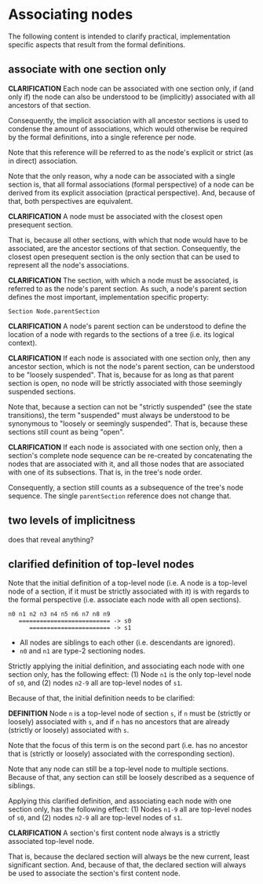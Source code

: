 
<!-- ======================================================================= -->
# Associating nodes

The following content is intended to clarify practical, implementation
specific aspects that result from the formal definitions.

<!-- ======================================================================= -->
## associate with one section only

**CLARIFICATION**
Each node can be associated with one section only, if (and only if) the node
can also be understood to be (implicitly) associated with all ancestors of
that section.

Consequently, the implicit association with all ancestor sections is used to
condense the amount of associations, which would otherwise be required by the
formal definitions, into a single reference per node.

Note that this reference will be referred to as the node's explicit or strict
(as in direct) association.

Note that the only reason, why a node can be associated with a single section
is, that all formal associations (formal perspective) of a node can be derived
from its explicit association (practical perspective). And, because of that,
both perspectives are equivalent.

**CLARIFICATION**
A node must be associated with the closest open presequent section.

That is, because all other sections, with which that node would have to be
associated, are the ancestor sections of that section. Consequently, the
closest open presequent section is the only section that can be used to
represent all the node's associations.

**CLARIFICATION**
The section, with which a node must be associated, is referred to as the
node's parent section. As such, a node's parent section defines the most
important, implementation specific property:

```
Section Node.parentSection
```

**CLARIFICATION**
A node's parent section can be understood to define the location of a node
with regards to the sections of a tree (i.e. its logical context).

**CLARIFICATION**
If each node is associated with one section only, then any ancestor section,
which is not the node's parent section, can be understood to be "loosely
suspended". That is, because for as long as that parent section is open,
no node will be strictly associated with those seemingly suspended sections.

Note that, because a section can not be "strictly suspended" (see the state
transitions), the term "suspended" must always be understood to be synonymous
to "loosely or seemingly suspended". That is, because these sections still
count as being "open".

**CLARIFICATION**
If each node is associated with one section only, then a section's complete
node sequence can be re-created by concatenating the nodes that are associated
with it, and all those nodes that are associated with one of its subsections.
That is, in the tree's node order.

Consequently, a section still counts as a subsequence of the tree's node
sequence. The single `parentSection` reference does not change that.

<!-- ======================================================================= -->
## two levels of implicitness

does that reveal anything?

<!-- ======================================================================= -->
## clarified definition of top-level nodes

Note that the initial definition of a top-level node (i.e. A node is a
top-level node of a section, if it must be strictly associated with it)
is with regards to the formal perspective (i.e. associate each node with
all open sections).

```
n0 n1 n2 n3 n4 n5 n6 n7 n8 n9
   ========================== -> s0
      ======================= -> s1
```

* All nodes are siblings to each other (i.e. descendants are ignored).
* `n0` and `n1` are type-2 sectioning nodes.

Strictly applying the initial definition, and associating each node with one
section only, has the following effect: (1) Node `n1` is the only top-level
node of `s0`, and (2) nodes `n2-9` all are top-level nodes of `s1`.

Because of that, the initial definition needs to be clarified:

**DEFINITION**
Node `n` is a top-level node of section `s`, if `n` must be (strictly or
loosely) associated with `s`, and if `n` has no ancestors that are already
(strictly or loosely) associated with `s`.

Note that the focus of this term is on the second part (i.e. has no ancestor
that is (strictly or loosely) associated with the corresponding section).

Note that any node can still be a top-level node to multiple sections. Because
of that, any section can still be loosely described as a sequence of siblings.

Applying this clarified definition, and associating each node with one
section only, has the following effect: (1) Nodes `n1-9` all are top-level
nodes of `s0`, and (2) nodes `n2-9` all are top-level nodes of `s1`.

**CLARIFICATION**
A section's first content node always is a strictly associated top-level node.

That is, because the declared section will always be the new current, least
significant section. And, because of that, the declared section will always
be used to associate the section's first content node.
